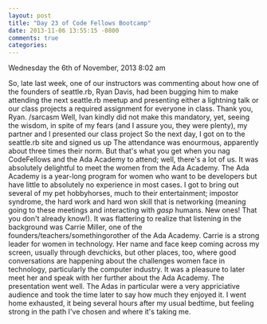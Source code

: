 ```yaml
---
layout: post
title: "Day 23 of Code Fellows Bootcamp"
date: 2013-11-06 13:55:15 -0800
comments: true
categories: 
---
```

Wednesday the 6th of November, 2013  8:02 am

  So, late last week, one of our instructors was commenting about how one of
the founders of seattle.rb, Ryan Davis, had been bugging him to make
attending the next seattle.rb meetup and presenting either a lightning talk
or our class projects a required assignment for everyone in class. Thank you,
Ryan. /sarcasm
  Well, Ivan kindly did not make this mandatory, yet, seeing the wisdom, in
spite of my fears (and I assure you, they were plenty), my partner and I
presented our class project  So the next day, I got on to the seattle.rb site
and signed us up  The attendance was enourmous, apparently about three times
their norm. But that's what you get when you nag CodeFellows and the Ada
Academy to attend; well, there's a lot of us.
  It was absolutely delightful to meet the women from the Ada Academy. The
Ada Academy is a year-long program for women who want to be developers but
have little to absolutely no experience in most cases. I got to bring out
several of my pet hobbyhorses, much to their entertainment; impostor syndrome,
the hard work and hard won skill that is networking (meaning going to these
meetings and interacting with *gasp* humans. New ones! That you don't already
know!). It was flattering to realize that listening in the background was
Carrie Miller, one of the founders/teachers/somethingorother of the Ada
Academy. Carrie is a strong leader for women in technology. Her name and face
keep coming across my screen, usually through devchicks, but other places,
too, where good conversations are happening about the challenges women face
in technology, particularly the computer industry. It was a pleasure to later
meet her and speak with her further about the Ada Academy.
  The presentation went well.  The Adas in particular were a very appriciative
audience and took the time later to say how much they enjoyed it.  I went home
exhausted, it being several hours after my usual bedtime, but feeling strong
in the path I've chosen and where it's taking me.
